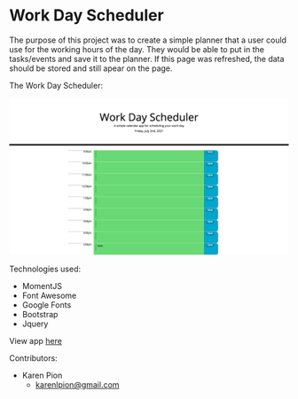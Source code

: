 # Work Day Scheduler

The purpose of this project was to create a simple planner that a user could use for the working hours of the day. They would be able to put in the tasks/events and save it to the planner. If this page was refreshed, the data should be stored and still apear on the page.

The Work Day Scheduler:

![Screenshot if Work Day Scheduler](assets/images/work-day-scheduler.png)

Technologies used:
- MomentJS
- Font Awesome
- Google Fonts
- Bootstrap
- Jquery

View app [here](https://ksapir.github.io/work-day-scheduler/)

Contributors:
 - Karen Pion
   - karenlpion@gmail.com
